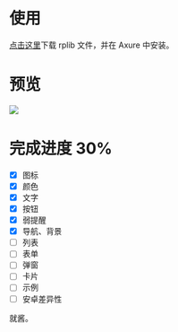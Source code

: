 # 使用
[点击这里](https://github.com/chonchoi/weui-axure/raw/master/weui-axure.rplib)下载 rplib 文件，并在 Axure 中安装。

# 预览
![](https://raw.githubusercontent.com/chonchoi/weui-axure/master/preview.png)

# 完成进度 30%
- [x] 图标
- [x] 颜色
- [x] 文字
- [x] 按钮
- [x] 弱提醒
- [x] 导航、背景
- [ ] 列表
- [ ] 表单
- [ ] 弹窗
- [ ] 卡片
- [ ] 示例
- [ ] 安卓差异性

就酱。
